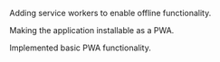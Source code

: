 Adding service workers to enable offline functionality.

Making the application installable as a PWA.

Implemented basic PWA functionality.